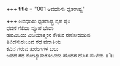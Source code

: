 +++
title = "001 ಅವಧರಿಸು ಧೃತರಾಷ್ಟ್ರ"

+++
ಅವಧರಿಸು ಧೃತರಾಷ್ಟ್ರ ನೃಪ ಸೈಂ  
ಧವನ ಗೆಲಿದಾ ವ್ಯೂಹ ಭೇದಾ  
ಹವವಿಜಯ ವಿಜಯಾತ್ಮಕನ ಕೌತುಕ ರಣೋದಯವ  
ತಿವಿದನುರುಬುವ ರಥ ಪದಾತಿಯ  
ಕವಿವ ಗರುವ ತುರಂಗಗಳ ಬಲು  
ಜವದ ರಥ ಕೋಟ್ಯಾನುಕೋಟಿಯ ಹೊದರ ಹೊಸ ಮೆಳೆಯ     ॥1॥